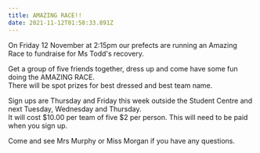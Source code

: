 ```yaml
---
title: AMAZING RACE!!
date: 2021-11-12T01:58:33.891Z
---
```

On Friday 12 November at 2:15pm our prefects are running an Amazing Race to fundraise for Ms Todd's recovery.

Get a group of five friends together, dress up and come have some fun doing the AMAZING RACE.  
There will be spot prizes for best dressed and best team name.

Sign ups are Thursday and Friday this week outside the Student Centre and next Tuesday, Wednesday and Thursday.  
It will cost $10.00 per team of five $2 per person. This will need to be paid when you sign up.

Come and see Mrs Murphy or Miss Morgan if you have any questions.
